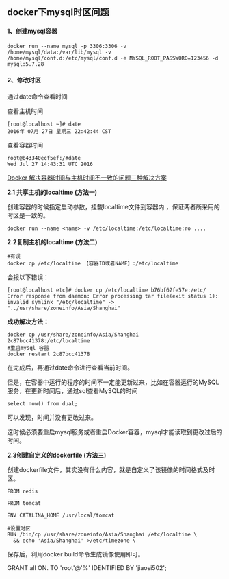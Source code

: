 ## docker下mysql时区问题

#### 1、创建mysql容器

```shell
docker run --name mysql -p 3306:3306 -v /home/mysql/data:/var/lib/mysql -v /home/mysql/conf.d:/etc/mysql/conf.d -e MYSQL_ROOT_PASSWORD=123456 -d mysql:5.7.28
```

#### 2、修改时区

通过date命令查看时间

查看主机时间

```
[root@localhost ~]# date
2016年 07月 27日 星期三 22:42:44 CST
```

查看容器时间

```
root@b43340ecf5ef:/#date                                                                                                                          
Wed Jul 27 14:43:31 UTC 2016
```

[Docker 解决容器时间与主机时间不一致的问题三种解决方案](https://m.jb51.net/article/99906.htm)

**2.1 共享主机的localtime (方法一)**

创建容器的时候指定启动参数，挂载localtime文件到容器内 ，保证两者所采用的时区是一致的。

```
docker run --name <name> -v /etc/localtime:/etc/localtime:ro .... 
```

**2.2复制主机的localtime (方法二)**

```shell
#有误
docker cp /etc/localtime 【容器ID或者NAME】:/etc/localtime
```

会报以下错误：

```shell
[root@localhost etc]# docker cp /etc/localtime b76bf62fe57e:/etc/
Error response from daemon: Error processing tar file(exit status 1): invalid symlink "/etc/localtime" -> "../usr/share/zoneinfo/Asia/Shanghai"
```

**成功解决方法：** 

```shell
docker cp /usr/share/zoneinfo/Asia/Shanghai 2c87bcc41378:/etc/localtime
#重启mysql 容器
docker restart 2c87bcc41378
```

在完成后，再通过date命令进行查看当前时间。

但是，在容器中运行的程序的时间不一定能更新过来，比如在容器运行的MySQL服务，在更新时间后，通过sql查看MySQL的时间

```
select now() from dual;
```

可以发现，时间并没有更改过来。

这时候必须要重启mysql服务或者重启Docker容器，mysql才能读取到更改过后的时间。

**2.3创建自定义的dockerfile (方法三)**

创建dockerfile文件，其实没有什么内容，就是自定义了该镜像的时间格式及时区。

```
FROM redis

FROM tomcat

ENV CATALINA_HOME /usr/local/tomcat

#设置时区
RUN /bin/cp /usr/share/zoneinfo/Asia/Shanghai /etc/localtime \
  && echo 'Asia/Shanghai' >/etc/timezone \
```

保存后，利用docker build命令生成镜像使用即可。

GRANT all ON. TO 'root'@'%' IDENTIFIED BY 'jiaosi502'; 